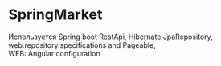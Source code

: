 # SpringMarket
Используется Spring boot RestApi, Hibernate JpaRepository, web.repository.specifications and Pageable,   
WEB: Angular configuration
